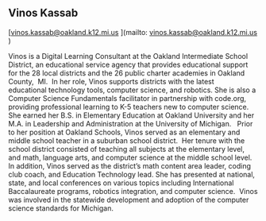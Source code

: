 ## Vinos  Kassab

[vinos.kassab@oakland.k12.mi.us ](mailto: vinos.kassab@oakland.k12.mi.us )

Vinos is a Digital Learning Consultant at the Oakland Intermediate School District, an educational service agency that provides educational support for the 28 local districts and the 26 public charter academies in Oakland County,  MI.  In her role, Vinos supports districts with the latest educational technology tools, computer science, and robotics. She is also a Computer Science Fundamentals facilitator in partnership with code.org, providing professional learning to K-5 teachers new to computer science. She earned her B.S. in Elementary Education at Oakland University and her M.A. in Leadership and Administration at the University of Michigan.   Prior to her position at Oakland Schools, Vinos served as an elementary and middle school teacher in a suburban school district.  Her tenure with the school district consisted of teaching all subjects at the elementary level, and math, language arts, and computer science at the middle school level. In addition, Vinos served as the district’s math content area leader, coding club coach, and Education Technology lead. She has presented at national, state, and local conferences on various topics including International Baccalaureate programs, robotics integration, and computer science.  Vinos was involved in the statewide development and adoption of the computer science standards for Michigan. 
